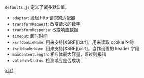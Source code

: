 `defaults.js` 定义了诸多默认值。

- `adapter`: 发起 http 请求的适配器
- `transformRequest`: 改变请求的数字
- `transformResponse`: 改变响应数据
- `timeout`: 超时时间
- `xsrfCookieName`: 用来支持[XSRF][xsrf]，用来读取 cookie 名称
- `xsrfHeaderName`: 用来支持[XSRF][xsrf]，当作设置的 header 字段
- `maxContentLength`: 相应体最大容量，超过则报错
- `validateStatus`: 检测响应是否成功

[xsrf](https://en.wikipedia.org/wiki/Cross-site_request_forgery)